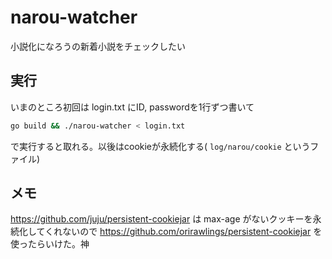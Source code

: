 # narou-watcher
小説化になろうの新着小説をチェックしたい

## 実行
いまのところ初回は login.txt にID, passwordを1行ずつ書いて
```bash
go build && ./narou-watcher < login.txt
```
で実行すると取れる。以後はcookieが永続化する( `log/narou/cookie` というファイル)

## メモ
https://github.com/juju/persistent-cookiejar は max-age がないクッキーを永続化してくれないので
https://github.com/orirawlings/persistent-cookiejar を使ったらいけた。神

